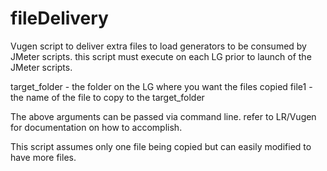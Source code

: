 # fileDelivery
Vugen script to deliver extra files to load generators to be consumed by JMeter scripts.  this script must execute on each LG prior to launch of the JMeter scripts.

target_folder - the folder on the LG where you want the files copied
file1 - the name of the file to copy to the target_folder

The above arguments can be passed via command line.  refer to LR/Vugen for documentation on how to accomplish.

This script assumes only one file being copied but can easily modified to have more files.
